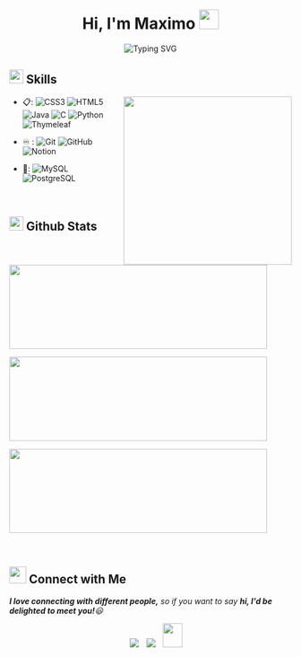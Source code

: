 
<h1 align="center">Hi, I'm Maximo <img src="https://media.giphy.com/media/hvRJCLFzcasrR4ia7z/giphy.gif" width="35"></h1>

<div align="center">

![Typing SVG](https://readme-typing-svg.herokuapp.com?font=ROBOT\&size=25\&color=39FF14\&background=000000\&center=true\&vCenter=true\&width=490\&lines=%3E+Welcome+to+my+GitHub+profile...!)

</div>

## <img src="https://media2.giphy.com/media/QssGEmpkyEOhBCb7e1/giphy.gif?cid=ecf05e47a0n3gi1bfqntqmob8g9aid1oyj2wr3ds3mg700bl&rid=giphy.gif" width ="25"><b> Skills</b>

<p align="center">
<picture> <img align="right" src="https://github.com/7oSkaaa/7oSkaaa/blob/main/Images/Right_Side.gif?raw=true" width = 300px></picture>

* 📋:
  ![CSS3](https://img.shields.io/badge/css3-%231572B6.svg?style=for-the-badge\&logo=css3\&logoColor=white)
  ![HTML5](https://img.shields.io/badge/html5-%23E34F26.svg?style=for-the-badge\&logo=html5\&logoColor=white)
  ![Java](https://img.shields.io/badge/java-%23ED8B00.svg?style=for-the-badge\&logo=openjdk\&logoColor=white)
  ![C](https://img.shields.io/badge/c-%2300599C.svg?style=for-the-badge\&logo=c\&logoColor=white)
  ![Python](https://img.shields.io/badge/python-3776AB?style=for-the-badge\&logo=python\&logoColor=white)
  ![Thymeleaf](https://img.shields.io/badge/Thymeleaf-005F0F?style=for-the-badge\&logo=thymeleaf\&logoColor=white)

* ♾️ :
  ![Git](https://img.shields.io/badge/git-%23F05033.svg?style=for-the-badge\&logo=git\&logoColor=white)
  ![GitHub](https://img.shields.io/badge/github-%23121011.svg?style=for-the-badge\&logo=github\&logoColor=white)
  ![Notion](https://img.shields.io/badge/Notion-000000?style=for-the-badge\&logo=notion\&logoColor=white)

* 💾:
 ![MySQL](https://img.shields.io/badge/mysql-%2300f.svg?style=for-the-badge\&logo=mysql\&logoColor=white)
  ![PostgreSQL](https://img.shields.io/badge/PostgreSQL-316192?style=for-the-badge\&logo=postgresql\&logoColor=white)

</p>

<br>

## <img src="https://media.giphy.com/media/iY8CRBdQXODJSCERIr/giphy.gif" width="25"> <b>Github Stats</b>

<p>
  <img width="460" height="150" src="https://github-readme-stats.vercel.app/api?username=porrettimaximo&theme=tokyonight&show_icons=true" />
</p>

<p>
  <img width="460" height="150" src="https://github-readme-stats.vercel.app/api/top-langs?username=porrettimaximo&show_icons=true&locale=en&layout=compact&theme=tokyonight" />
</p>

<p>
  <img width="460" height="150" src="https://github-readme-streak-stats.herokuapp.com/?user=porrettimaximo&theme=tokyonight&fire=FF801F&currStreakNum=FFBE69&currStreakLabel=FFBE69" />
</p>

<br>

## <img src="https://media.giphy.com/media/LnQjpWaON8nhr21vNW/giphy.gif" width='30'> <b>Connect with Me</b>

<em><b>I love connecting with different people,</b> so if you want to say <b>hi, I'd be delighted to meet you!</b>😃</em>

<p align="center">

 <div align="center"  class="icons-social" style="margin-left: 10px;">
        <a   target="_blank" href="https://www.linkedin.com/in/maximo-porretti-b391b2265/">
			<img src="https://img.icons8.com/doodle/40/000000/linkedin--v2.png" style="margin-left: 10px;" ></a>
        <a style="margin-left: 10px;" target="_blank" href="https://github.com/porrettimaximo">
		<img src="https://img.icons8.com/doodle/40/000000/github--v1.png"></a>
           <a style="margin-left: 10px;" target="_blank" href="https://mail.google.com/mail/u/0/?fs=1&to=maximoporretti2016@gmail.com&tf=cm">
		<img src="https://img.icons8.com/doodle/2x/gmail-new.png" style=" width:35px; height:43px;"></a>
      </div>

</p>


